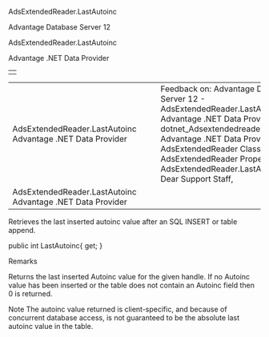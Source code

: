 AdsExtendedReader.LastAutoinc




Advantage Database Server 12  

AdsExtendedReader.LastAutoinc

Advantage .NET Data Provider

|  |
| --- |
|  |

|  |  |  |  |  |
| --- | --- | --- | --- | --- |
| AdsExtendedReader.LastAutoinc  Advantage .NET Data Provider |  |  | Feedback on: Advantage Database Server 12 - AdsExtendedReader.LastAutoinc Advantage .NET Data Provider dotnet\_Adsextendedreader\_lastautoinc Advantage .NET Data Provider > AdsExtendedReader Class > AdsExtendedReader Properties > AdsExtendedReader.LastAutoinc / Dear Support Staff, |  |
| AdsExtendedReader.LastAutoinc  Advantage .NET Data Provider |  |  |  |  |

Retrieves the last inserted autoinc value after an SQL INSERT or table append.

public int LastAutoinc{ get; }

Remarks

Returns the last inserted Autoinc value for the given handle. If no Autoinc value has been inserted or the table does not contain an Autoinc field then 0 is returned.

Note The autoinc value returned is client-specific, and because of concurrent database access, is not guaranteed to be the absolute last autoinc value in the table.